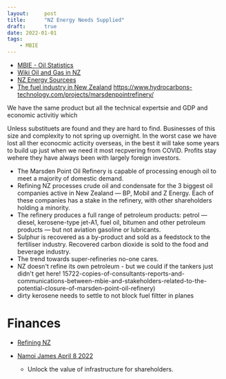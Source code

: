 ```yaml
---
layout:     post
title:      "NZ Energy Needs Supplied"
draft:      true
date: 2022-01-01
tags:
    - MBIE
---
```


- [MBIE - Oil Statistics](https://www.mbie.govt.nz/building-and-energy/energy-and-natural-resources/energy-statistics-and-modelling/energy-statistics/oil-statistics/)
- [Wiki Oil and Gas in NZ](https://en.wikipedia.org/wiki/Oil_and_gas_industry_in_New_Zealand)
- [NZ Energy Sourcees](https://www.energyresources.org.nz/)
- [The fuel industry in New Zealand](https://fuelquality.tradingstandards.govt.nz/for-consumers/the-fuel-industry-in-new-zealands)
https://www.hydrocarbons-technology.com/projects/marsdenpointrefinery/


We have the same product but all the technical expertsie and GDP and  economic activitiy which 


Unless substituets are found and they are hard to find. Businesses of this size and complexity to not spring up overnight. 
In the worst case we have lost all ther econocmic acticity overseas, 
in the best it will take some years to build up just when we need it most recpvering from COVID. 
Profits stay wehere they have always been with largely foreign investors.


- The Marsden Point Oil Refinery is capable of processing enough oil to meet a majority of domestic demand.
- Refining NZ processes crude oil and condensate for the 3 biggest oil companies active in New Zealand — BP, Mobil and Z Energy. Each of these companies has a stake in the refinery, with other shareholders holding a minority.
- The refinery produces a full range of petroleum products: petrol — diesel, kerosene-type jet-A1, fuel oil, bitumen and other petroleum products — but not aviation gasoline or lubricants.
- Sulphur is recovered as a by-product and sold as a feedstock to the fertiliser industry. Recovered carbon dioxide is sold to the food and beverage industry.
- The trend towards super-refineries no-one cares.
- NZ doesn't refine its own petroleum - but we could if the tankers just didn't get here!
15722-copies-of-consultants-reports-and-communications-between-mbie-and-stakeholders-related-to-the-potential-closure-of-marsden-point-oil-refinery)
- dirty kerosene needs to settle to not block fuel filtter in planes

# Finances

- [Refining NZ ](https://channelnz.com/investor-centre/reports-presentations/)

- [Namoi James April 8 2022](https://www.newsroom.co.nz/pro/pro-talks-naomi-james-offers-marsden-point-oil-tanks-for-national-security-fuel-reserve)
    - Unlock the value of infrastructure for shareholders.




